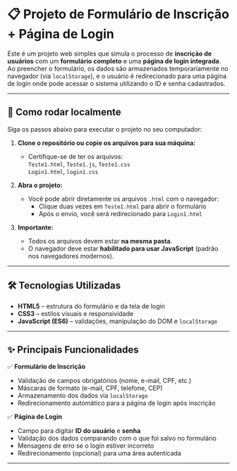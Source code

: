 # 📋 Projeto de Formulário de Inscrição + Página de Login

Este é um projeto web simples que simula o processo de **inscrição de usuários** com um **formulário completo** e uma **página de login integrada**. Ao preencher o formulário, os dados são armazenados temporariamente no navegador (via `localStorage`), e o usuário é redirecionado para uma página de login onde pode acessar o sistema utilizando o ID e senha cadastrados.

---

## 🚀 Como rodar localmente

Siga os passos abaixo para executar o projeto no seu computador:

1. **Clone o repositório ou copie os arquivos para sua máquina:**
   - Certifique-se de ter os arquivos:  
     `Teste1.html`, `Teste1.js`, `Teste1.css`  
     `Login1.html`, `login1.css`

2. **Abra o projeto:**
   - Você pode abrir diretamente os arquivos `.html` com o navegador:
     - Clique duas vezes em `Teste1.html` para abrir o formulário
     - Após o envio, você será redirecionado para `Login1.html`

3. **Importante:**
   - Todos os arquivos devem estar **na mesma pasta**.
   - O navegador deve estar **habilitado para usar JavaScript** (padrão nos navegadores modernos).

---

## 🛠 Tecnologias Utilizadas

- **HTML5** – estrutura do formulário e da tela de login  
- **CSS3** – estilos visuais e responsividade  
- **JavaScript (ES6)** – validações, manipulação do DOM e `localStorage`

---

## ✨ Principais Funcionalidades

✅ **Formulário de Inscrição**
- Validação de campos obrigatórios (nome, e-mail, CPF, etc.)
- Máscaras de formato (e-mail, CPF, telefone, CEP)
- Armazenamento dos dados via `localStorage`
- Redirecionamento automático para a página de login após inscrição

✅ **Página de Login**
- Campo para digitar **ID do usuário** e **senha**
- Validação dos dados comparando com o que foi salvo no formulário
- Mensagens de erro se o login estiver incorreto
- Redirecionamento (opcional) para uma área autenticada

---
